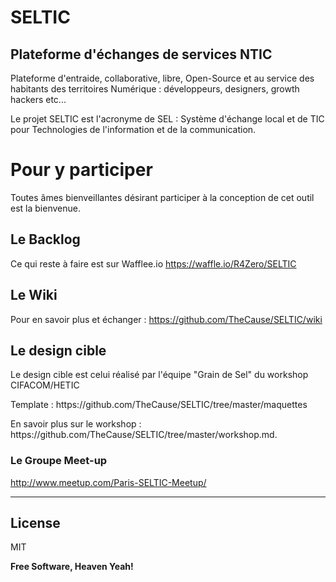 # SELTIC
## Plateforme d'échanges de services NTIC

Plateforme d'entraide, collaborative, libre, Open-Source et au service des habitants des territoires Numérique : développeurs, designers, growth hackers etc... 

Le projet SELTIC est l'acronyme de SEL : Système d'échange local et de TIC pour Technologies de l'information et de la communication.

# Pour y participer

Toutes âmes bienveillantes désirant participer à la conception de cet outil est la bienvenue.

## Le Backlog

Ce qui reste à faire est sur Wafflee.io https://waffle.io/R4Zero/SELTIC

## Le Wiki

Pour en savoir plus et échanger : https://github.com/TheCause/SELTIC/wiki

## Le design cible
Le design cible est celui réalisé par l'équipe "Grain de Sel" du workshop CIFACOM/HETIC

<p>Template : https://github.com/TheCause/SELTIC/tree/master/maquettes</p>

<p>En savoir plus sur le workshop : https://github.com/TheCause/SELTIC/tree/master/workshop.md.</p>

### Le Groupe Meet-up
http://www.meetup.com/Paris-SELTIC-Meetup/

----------------------------------------------------------


License
----

MIT

**Free Software, Heaven Yeah!**
